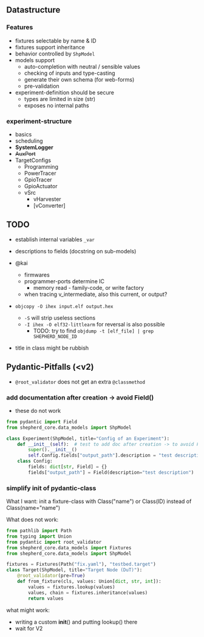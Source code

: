 ## Datastructure

### Features

- fixtures selectable by name & ID
- fixtures support inheritance
- behavior controlled by ``ShpModel``
- models support
  - auto-completion with neutral / sensible values
  - checking of inputs and type-casting
  - generate their own schema (for web-forms)
  - pre-validation
- experiment-definition should be secure
  - types are limited in size (str)
  - exposes no internal paths

### experiment-structure

- basics
- scheduling
- **SystemLogger**
- ~~AuxPort~~
- TargetConfigs
  - Programming
  - PowerTracer
  - GpioTracer
  - GpioActuator
  - vSrc
    - vHarvester
    - [vConverter]

## TODO

- establish internal variables ``_var``
- descriptions to fields (docstring on sub-models)
- @kai
  - firmwares
  - programmer-ports determine IC
    - memory read - family-code, or write factory
  - when tracing v_intermediate, also this current, or output?
- ``objcopy -O ihex input.elf output.hex``
  - ``-S`` will strip useless sections
  - ``-I ihex -O elf32-littlearm`` for reversal is also possible
    - TODO: try to find ``objdump -t [elf_file] | grep SHEPHERD_NODE_ID``

- title in class might be rubbish

## Pydantic-Pitfalls (<v2)

- ``@root_validator`` does not get an extra ``@classmethod``

### add documentation after creation -> avoid Field()

- these do not work

```Python
from pydantic import Field
from shepherd_core.data_models import ShpModel

class Experiment(ShpModel, title="Config of an Experiment"):
    def __init__(self):  # test to add doc after creation -> to avoid Field()
        super().__init__()
        self.Config.fields["output_path"].description = "test description"
    class Config:
        fields: dict[str, Field] = {}
        fields["output_path"] = Field(description="test description")
```

### simplify init of pydantic-class

What I want: init a fixture-class with Class("name") or Class(ID) instead of Class(name="name")

What does not work:

```Python
from pathlib import Path
from typing import Union
from pydantic import root_validator
from shepherd_core.data_models import Fixtures
from shepherd_core.data_models import ShpModel

fixtures = Fixtures(Path("fix.yaml"), "testbed.target")
class Target(ShpModel, title="Target Node (DuT)"):
    @root_validator(pre=True)
    def from_fixture(cls, values: Union[dict, str, int]):
        values = fixtures.lookup(values)
        values, chain = fixtures.inheritance(values)
        return values
```

what might work:

- writing a custom __init__() and putting lookup() there
- wait for V2
